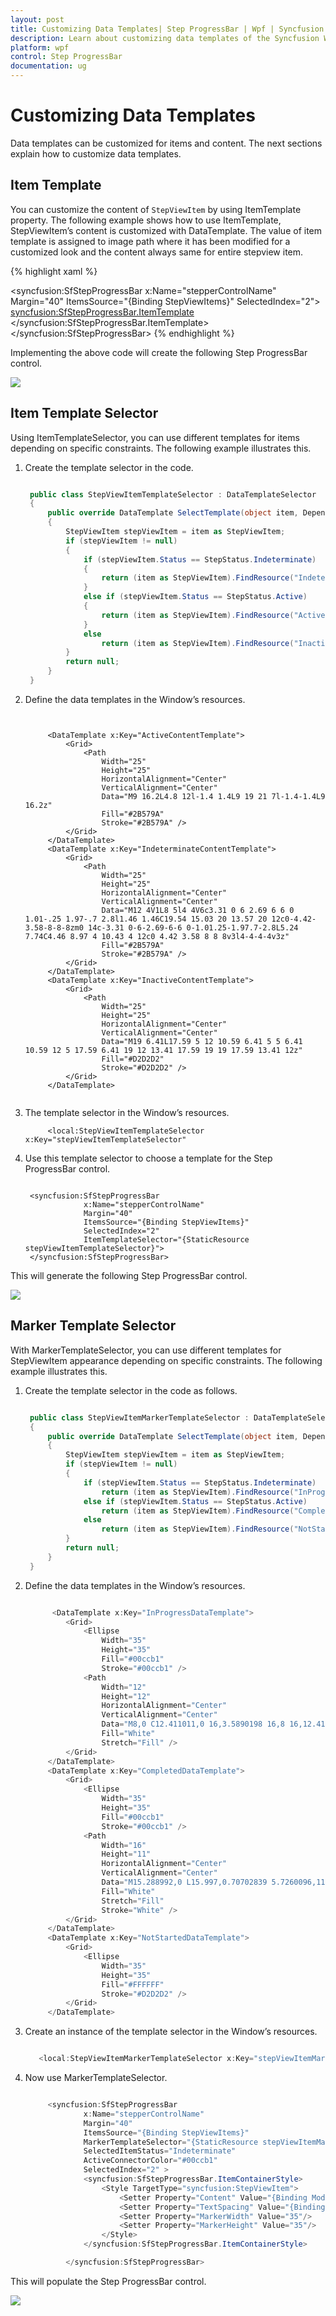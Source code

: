 ```yaml
---
layout: post
title: Customizing Data Templates| Step ProgressBar | Wpf | Syncfusion
description: Learn about customizing data templates of the Syncfusion WPF Step ProgressBar (SfStepProgressBar) control and more details.
platform: wpf
control: Step ProgressBar
documentation: ug
---
```


# Customizing Data Templates

Data templates can be customized for items and content. The next sections explain how to customize data templates.

## Item Template

You can customize the content of `StepViewItem` by using ItemTemplate property. The following example shows how to use ItemTemplate, StepViewItem’s content is customized with DataTemplate. The value of item template is assigned to image path where it has been modified for a customized look and the content always same for entire stepview item.


{% highlight xaml %}

 <syncfusion:SfStepProgressBar
                x:Name="stepperControlName"
                Margin="40"
                ItemsSource="{Binding StepViewItems}"
                SelectedIndex="2">
                <syncfusion:SfStepProgressBar.ItemTemplate>
                    <DataTemplate>
                        <Grid>
                            <Path
                    Width="25"
                    Height="25"
                    HorizontalAlignment="Center"
                    VerticalAlignment="Center"
                    Data="M9 16.2L4.8 12l-1.4 1.4L9 19 21 7l-1.4-1.4L9 16.2z"
                    Fill="#2B579A"
                    Stroke="#2B579A" />
                        </Grid>
                    </DataTemplate>
                </syncfusion:SfStepProgressBar.ItemTemplate>
            </syncfusion:SfStepProgressBar>
{% endhighlight %}

Implementing the above code will create the following Step ProgressBar control.



![](Customizing-Data-Templates_images/Customizing-Data-Templates_img1.png)



## Item Template Selector

Using ItemTemplateSelector, you can use different templates for items depending on specific constraints. The following example illustrates this.

1. Create the template selector in the code.


   ~~~csharp

	public class StepViewItemTemplateSelector : DataTemplateSelector
    {
        public override DataTemplate SelectTemplate(object item, DependencyObject container)
        {
            StepViewItem stepViewItem = item as StepViewItem;
            if (stepViewItem != null)
            {
                if (stepViewItem.Status == StepStatus.Indeterminate)
                {
                    return (item as StepViewItem).FindResource("IndeterminateContentTemplate") as DataTemplate;
                }
                else if (stepViewItem.Status == StepStatus.Active)
                {
                    return (item as StepViewItem).FindResource("ActiveContentTemplate") as DataTemplate;
                }
                else
                    return (item as StepViewItem).FindResource("InactiveContentTemplate") as DataTemplate;
            }
            return null;
        }
    }

   ~~~


2. Define the data templates in the Window’s resources.


   ~~~xaml


		<DataTemplate x:Key="ActiveContentTemplate">
            <Grid>
                <Path
                    Width="25"
                    Height="25"
                    HorizontalAlignment="Center"
                    VerticalAlignment="Center"
                    Data="M9 16.2L4.8 12l-1.4 1.4L9 19 21 7l-1.4-1.4L9 16.2z"
                    Fill="#2B579A"
                    Stroke="#2B579A" />
            </Grid>
        </DataTemplate>
        <DataTemplate x:Key="IndeterminateContentTemplate">
            <Grid>
                <Path
                    Width="25"
                    Height="25"
                    HorizontalAlignment="Center"
                    VerticalAlignment="Center"
                    Data="M12 4V1L8 5l4 4V6c3.31 0 6 2.69 6 6 0 1.01-.25 1.97-.7 2.8l1.46 1.46C19.54 15.03 20 13.57 20 12c0-4.42-3.58-8-8-8zm0 14c-3.31 0-6-2.69-6-6 0-1.01.25-1.97.7-2.8L5.24 7.74C4.46 8.97 4 10.43 4 12c0 4.42 3.58 8 8 8v3l4-4-4-4v3z"
                    Fill="#2B579A"
                    Stroke="#2B579A" />
            </Grid>
        </DataTemplate>
        <DataTemplate x:Key="InactiveContentTemplate">
            <Grid>
                <Path
                    Width="25"
                    Height="25"
                    HorizontalAlignment="Center"
                    VerticalAlignment="Center"
                    Data="M19 6.41L17.59 5 12 10.59 6.41 5 5 6.41 10.59 12 5 17.59 6.41 19 12 13.41 17.59 19 19 17.59 13.41 12z"
                    Fill="#D2D2D2"
                    Stroke="#D2D2D2" />
            </Grid>
        </DataTemplate>
        
   ~~~



3. The template selector in the Window’s resources.




   ~~~xaml
		<local:StepViewItemTemplateSelector x:Key="stepViewItemTemplateSelector"

   ~~~



4. Use this template selector to choose a template for the Step ProgressBar control.


   ~~~xaml

	<syncfusion:SfStepProgressBar
                x:Name="stepperControlName"
                Margin="40"
                ItemsSource="{Binding StepViewItems}"
                SelectedIndex="2"
                ItemTemplateSelector="{StaticResource stepViewItemTemplateSelector}">
    </syncfusion:SfStepProgressBar>

   ~~~


This will generate the following Step ProgressBar control.



![](Customizing-Data-Templates_images/Customizing-Data-Templates_img2.png)


## Marker Template Selector

With MarkerTemplateSelector, you can use different templates for StepViewItem appearance depending on specific constraints. The following example illustrates this.

1. Create the template selector in the code as follows.


   ~~~csharp

	public class StepViewItemMarkerTemplateSelector : DataTemplateSelector
    {
        public override DataTemplate SelectTemplate(object item, DependencyObject container)
        {
            StepViewItem stepViewItem = item as StepViewItem;
            if (stepViewItem != null)
            {
                if (stepViewItem.Status == StepStatus.Indeterminate)
                    return (item as StepViewItem).FindResource("InProgressDataTemplate") as DataTemplate;
                else if (stepViewItem.Status == StepStatus.Active)
                    return (item as StepViewItem).FindResource("CompletedDataTemplate") as DataTemplate;
                else
                    return (item as StepViewItem).FindResource("NotStartedDataTemplate") as DataTemplate;
            }
            return null;
        }
    }

   ~~~


2. Define the data templates in the Window’s resources.

   ~~~csharp

		 <DataTemplate x:Key="InProgressDataTemplate">
            <Grid>
                <Ellipse
                    Width="35"
                    Height="35"
                    Fill="#00ccb1"
                    Stroke="#00ccb1" />
                <Path
                    Width="12"
                    Height="12"
                    HorizontalAlignment="Center"
                    VerticalAlignment="Center"
                    Data="M8,0 C12.411011,0 16,3.5890198 16,8 16,12.411011 12.411011,16 8,16 3.5889893,16 0,12.411011 0,8 0,3.5890198 3.5889893,0 8,0 z"
                    Fill="White"
                    Stretch="Fill" />
            </Grid>
        </DataTemplate>
        <DataTemplate x:Key="CompletedDataTemplate">
            <Grid>
                <Ellipse
                    Width="35"
                    Height="35"
                    Fill="#00ccb1"
                    Stroke="#00ccb1" />
                <Path
                    Width="16"
                    Height="11"
                    HorizontalAlignment="Center"
                    VerticalAlignment="Center"
                    Data="M15.288992,0 L15.997,0.70702839 5.7260096,11.000999 0,5.8859658 0.66601563,5.1399964 5.6870084,9.6239898 z"
                    Fill="White"
                    Stretch="Fill"
                    Stroke="White" />
            </Grid>
        </DataTemplate>
        <DataTemplate x:Key="NotStartedDataTemplate">
            <Grid>
                <Ellipse
                    Width="35"
                    Height="35"
                    Fill="#FFFFFF"
                    Stroke="#D2D2D2" />
            </Grid>
        </DataTemplate>

   ~~~


3. Create an instance of the template selector in the Window’s resources.

   ~~~csharp
   
	  <local:StepViewItemMarkerTemplateSelector x:Key="stepViewItemMarkerTemplateSelector" />

   ~~~



4. Now use MarkerTemplateSelector.

   ~~~csharp

		<syncfusion:SfStepProgressBar
                x:Name="stepperControlName"
                Margin="40"
                ItemsSource="{Binding StepViewItems}"
                MarkerTemplateSelector="{StaticResource stepViewItemMarkerTemplateSelector}"
                SelectedItemStatus="Indeterminate"
                ActiveConnectorColor="#00ccb1"
                SelectedIndex="2" >
                <syncfusion:SfStepProgressBar.ItemContainerStyle>
                    <Style TargetType="syncfusion:StepViewItem">
                        <Setter Property="Content" Value="{Binding ModelText}" />
                        <Setter Property="TextSpacing" Value="{Binding TitleSpace}" />
                        <Setter Property="MarkerWidth" Value="35"/>
                        <Setter Property="MarkerHeight" Value="35"/>
                    </Style>
                </syncfusion:SfStepProgressBar.ItemContainerStyle>

            </syncfusion:SfStepProgressBar>


   ~~~


This will populate the Step ProgressBar control.



![](Customizing-Data-Templates_images/Customizing-Data-Templates_img3.png)

  

